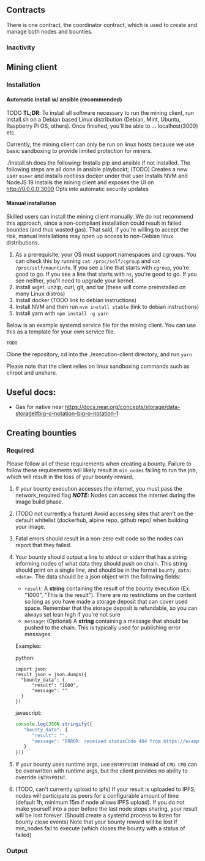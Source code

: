 ## Contracts

There is one contract, the coordinator contract, which is used to create and manage both nodes and bounties.

### Inactivity



## Mining client

### Installation

#### Automatic install w/ ansible (recommended)

TODO
**TL;DR**: To install all software necessary to run the mining client, run install.sh on a Debian based Linux distribution (Debian, Mint, Ubuntu, Raspberry Pi OS, others). Once finished, you'll be able to ... localhost(3000) etc. 

Currently, the mining client can only be run on linux hosts because we use basic sandboxing to provide limited protection for miners.

./install.sh does the following:
Installs pip and ansible if not installed. The following steps are all done in ansible playbookt;
(TODO) Creates a new user `miner` and installs rootless docker under that user 
Installs NVM and NodeJS 18
Installs the mining client and exposes the UI on http://0.0.0.0:3000
Opts into automatic security updates

#### Manual installation
Skilled users can install the mining client manually. We do not recommend this approach, since a non-compliant installation could result in failed bounties (and thus wasted gas). That said, if you're willing to accept the risk, manual installations may open up access to non-Debian linux distributions.



1. As a prerequisite, your OS must support namespaces and cgroups. You can check this by running `cat /proc/self/cgroup` and `cat /proc/self/mountinfo`. If you see a line that starts with `cgroup`, you're good to go. If you see a line that starts with `ns`, you're good to go. If you see neither, you'll need to upgrade your kernel.
1. Install wget, unzip, curl, git, and tar (these will come preinstalled on many Linux distros)
2. Install docker (TODO link to debian instructions)
3. Install NVM and then run `nvm install stable` (link to debian instructions)
4. Install yarn with `npm install -g yarn`

Below is an example systemd service file for the mining client. You can use this as a template for your own service file.
```
TODO
```
Clone the repository, cd into the ./execution-client directory, and run `yarn`

Please note that the client relies on linux sandboxing commands such as chroot and unshare.

## Useful docs:
* Gas for native near https://docs.near.org/concepts/storage/data-storage#big-o-notation-big-o-notation-1

## Creating bounties


### **Required**
Please follow all of these requirements when creating a bounty. Failure to follow these requirements will likely result in `min_nodes` failing to run the job, which will result in the loss of your bounty reward.

1. If your bounty execution accesses the internet, you must pass the network_required flag **_NOTE:_** Nodes can access the internet during the image build phase.
2. (TODO not currently a feature) Avoid accessing sites that aren't on the default whitelist (dockerhub, alpine repo, github repo) when building your image.
3. Fatal errors should result in a non-zero exit code so the nodes can report that they failed.
4. Your bounty should output a line to stdout or stderr that has a string informing nodes of what data they should push on chain. This string should print on a single line, and should be in the format `bounty_data: <data>`. The data should be a json object with the following fields:
    * `result`: A **string** containing the result of the bounty execution (Ex: "1000", "This is the result"). There are no restrictions on the content so long as you have made a storage deposit that can cover used space. Remember that the storage deposit is refundable, so you can always set lean high if you're not sure
    * `message`: (Optional) A **string** containing a message that should be pushed to the chain. This is typically used for publishing error messages.
   
   Examples:

   python: 
   ```python3
   import json
   result_json = json.dumps({
     "bounty_data": {
         "result": "1000",
         "message": ""
     }
   })
   ```
   javascript:
   ```javascript
   console.log(JSON.stringify({
      "bounty_data": {
         "result": "",
         "message": "ERROR: received statusCode 404 from https://example.com"
      } 
   }))
   ```
4. If your bounty uses runtime args, use `ENTRYPOINT` instead of `CMD`. `CMD` can be overwritten with runtime args, but the client provides no ability to override `ENTRYPOINT`. 
5. (TODO, can't currently upload to ipfs) If your result is uploaded to IPFS, nodes will participate as peers for a configurable amount of time (default 1h, minimum 15m if node allows IPFS upload). If you do not make yourself into a peer before the last node stops sharing, your result will be lost forever. (Should create a systemd process to listen for bounty close events)
Note that your bounty reward will be lost if min_nodes fail to execute (which closes the bounty with a status of failed)

### Output